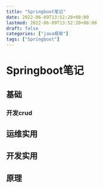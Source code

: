 ```yaml
---
title: "Springboot笔记"
date: 2022-06-09T13:52:20+08:00
lastmod: 2022-06-09T13:52:20+08:00
draft: false
categories: ["java框架"]
tags: ["Springboot"]
---
```

# Springboot笔记

## 基础

### 开发crud



## 运维实用

## 开发实用

## 原理

